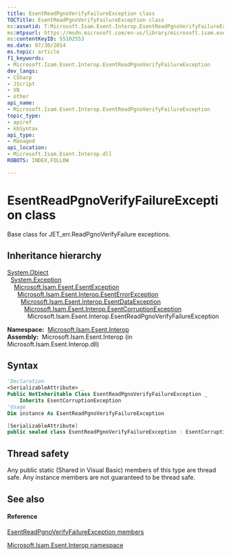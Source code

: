 ```yaml
---
title: EsentReadPgnoVerifyFailureException class
TOCTitle: EsentReadPgnoVerifyFailureException class
ms:assetid: T:Microsoft.Isam.Esent.Interop.EsentReadPgnoVerifyFailureException
ms:mtpsurl: https://msdn.microsoft.com/en-us/library/microsoft.isam.esent.interop.esentreadpgnoverifyfailureexception(v=EXCHG.10)
ms:contentKeyID: 55102553
ms.date: 07/30/2014
ms.topic: article
f1_keywords:
- Microsoft.Isam.Esent.Interop.EsentReadPgnoVerifyFailureException
dev_langs:
- CSharp
- JScript
- VB
- other
api_name: 
- Microsoft.Isam.Esent.Interop.EsentReadPgnoVerifyFailureException
topic_type: 
- apiref
- kbSyntax
api_type: 
- Managed
api_location: 
- Microsoft.Isam.Esent.Interop.dll
ROBOTS: INDEX,FOLLOW

---
```


# EsentReadPgnoVerifyFailureException class

Base class for JET_err.ReadPgnoVerifyFailure exceptions.

## Inheritance hierarchy

[System.Object](https://docs.microsoft.com/dotnet/api/system.object?redirectedfrom=MSDN)  
  [System.Exception](https://docs.microsoft.com/dotnet/api/system.exception?redirectedfrom=MSDN)  
    [Microsoft.Isam.Esent.EsentException](dn292088\(v=exchg.10\).md)  
      [Microsoft.Isam.Esent.Interop.EsentErrorException](dn274314\(v=exchg.10\).md)  
        [Microsoft.Isam.Esent.Interop.EsentDataException](dn334392\(v=exchg.10\).md)  
          [Microsoft.Isam.Esent.Interop.EsentCorruptionException](dn274225\(v=exchg.10\).md)  
            Microsoft.Isam.Esent.Interop.EsentReadPgnoVerifyFailureException  

**Namespace:**  [Microsoft.Isam.Esent.Interop](hh596136\(v=exchg.10\).md)  
**Assembly:**  Microsoft.Isam.Esent.Interop (in Microsoft.Isam.Esent.Interop.dll)

## Syntax

``` vb
'Declaration
<SerializableAttribute> _
Public NotInheritable Class EsentReadPgnoVerifyFailureException _
    Inherits EsentCorruptionException
'Usage
Dim instance As EsentReadPgnoVerifyFailureException
```

``` csharp
[SerializableAttribute]
public sealed class EsentReadPgnoVerifyFailureException : EsentCorruptionException
```

## Thread safety

Any public static (Shared in Visual Basic) members of this type are thread safe. Any instance members are not guaranteed to be thread safe.

## See also

#### Reference

[EsentReadPgnoVerifyFailureException members](dn319814\(v=exchg.10\).md)

[Microsoft.Isam.Esent.Interop namespace](hh596136\(v=exchg.10\).md)


